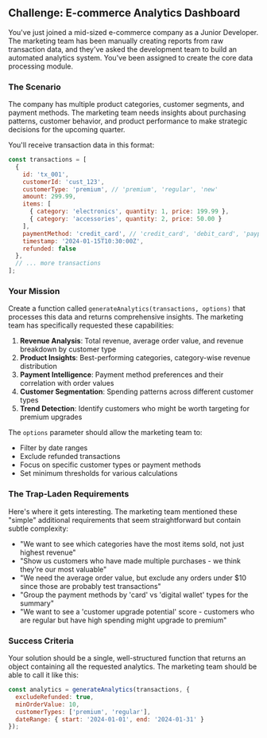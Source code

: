 ## Challenge: E-commerce Analytics Dashboard

You've just joined a mid-sized e-commerce company as a Junior Developer. The marketing team has been manually creating reports from raw transaction data, and they've asked the development team to build an automated analytics system. You've been assigned to create the core data processing module.

### The Scenario

The company has multiple product categories, customer segments, and payment methods. The marketing team needs insights about purchasing patterns, customer behavior, and product performance to make strategic decisions for the upcoming quarter.

You'll receive transaction data in this format:

```javascript
const transactions = [
  {
    id: 'tx_001',
    customerId: 'cust_123',
    customerType: 'premium', // 'premium', 'regular', 'new'
    amount: 299.99,
    items: [
      { category: 'electronics', quantity: 1, price: 199.99 },
      { category: 'accessories', quantity: 2, price: 50.00 }
    ],
    paymentMethod: 'credit_card', // 'credit_card', 'debit_card', 'paypal', 'apple_pay'
    timestamp: '2024-01-15T10:30:00Z',
    refunded: false
  },
  // ... more transactions
];
```

### Your Mission

Create a function called `generateAnalytics(transactions, options)` that processes this data and returns comprehensive insights. The marketing team has specifically requested these capabilities:

1. **Revenue Analysis**: Total revenue, average order value, and revenue breakdown by customer type
2. **Product Insights**: Best-performing categories, category-wise revenue distribution
3. **Payment Intelligence**: Payment method preferences and their correlation with order values
4. **Customer Segmentation**: Spending patterns across different customer types
5. **Trend Detection**: Identify customers who might be worth targeting for premium upgrades

The `options` parameter should allow the marketing team to:
- Filter by date ranges
- Exclude refunded transactions
- Focus on specific customer types or payment methods
- Set minimum thresholds for various calculations

### The Trap-Laden Requirements

Here's where it gets interesting. The marketing team mentioned these "simple" additional requirements that seem straightforward but contain subtle complexity:

- "We want to see which categories have the most items sold, not just highest revenue"
- "Show us customers who have made multiple purchases - we think they're our most valuable"
- "We need the average order value, but exclude any orders under $10 since those are probably test transactions"
- "Group the payment methods by 'card' vs 'digital wallet' types for the summary"
- "We want to see a 'customer upgrade potential' score - customers who are regular but have high spending might upgrade to premium"

### Success Criteria

Your solution should be a single, well-structured function that returns an object containing all the requested analytics. The marketing team should be able to call it like this:

```javascript
const analytics = generateAnalytics(transactions, {
  excludeRefunded: true,
  minOrderValue: 10,
  customerTypes: ['premium', 'regular'],
  dateRange: { start: '2024-01-01', end: '2024-01-31' }
});
```